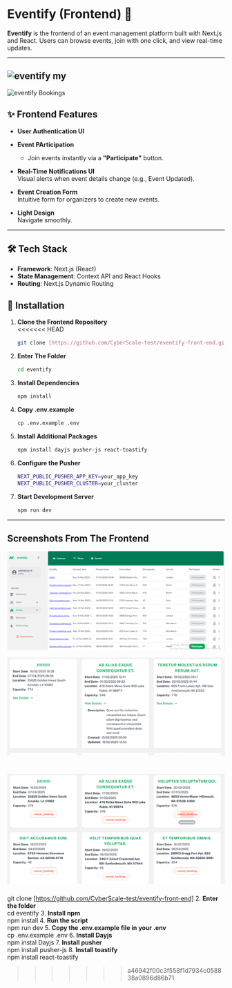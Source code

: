 # Eventify (Frontend) 🎉

**Eventify** is the frontend of an event management platform built with Next.js and React. Users can browse events, join with one click, and view real-time updates.

---
![eventify my](https://github.com/user-attachments/assets/01abcaac-75b7-4296-9634-991275f62089)
 ---

![eventify Bookings](https://github.com/user-attachments/assets/c350d113-43fe-4b35-8114-84e3c083afe6)

## ✨ Frontend Features


- **User Authentication UI**  
 


- **Event PArticipation**  
  - Join events instantly via a **"Participate"** button.  

- **Real-Time Notifications UI**  
  Visual alerts when event details change (e.g., Event Updated).  

- **Event Creation Form**  
  Intuitive form for organizers to create new events.  

- **Light Design**  
 Navigate smoothly.  

---

## 🛠 Tech Stack

- **Framework**: Next.js (React)  
- **State Management**: Context API and React Hooks  
- **Routing**: Next.js Dynamic Routing  
 



## 🚀 Installation

1. **Clone the Frontend Repository**  
<<<<<<< HEAD
   ```bash
   git clone [https://github.com/CyberScale-test/eventify-front-end.git]
   ```
2. **Enter The Folder** 
   ```bash   
   cd eventify
   ```
3. **Install Dependencies** 
   ```bash   
   npm install
   ``` 
4. **Copy .env.example** 
   ```bash   
   cp .env.example .env
   ```
5. **Install Additional Packages** 
   ```bash   
   npm install dayjs pusher-js react-toastify
   ```
6. **Configure the Pusher** 
   ```bash   
   NEXT_PUBLIC_PUSHER_APP_KEY=your_app_key
   NEXT_PUBLIC_PUSHER_CLUSTER=your_cluster
   ```
7. **Start Development Server** 
   ```bash   
   npm run dev
   ```  
  
---

  ## Screenshots From The Frontend

![Events page Preview](image.png)

![My Events Page Preview](<eventify my.PNG>)

![My Bookings page Preview](<eventify Bookings.PNG>)
=======
   git clone [https://github.com/CyberScale-test/eventify-front-end]
2. **Enter the folder**  
   cd eventify
3. **Install npm**  
   npm install
4. **Run the script**  
   npm run dev
5. **Copy the .env.example file in your .env**  
   cp .env.example .env
6. **Install Dayjs**  
   npm instal Dayjs
7. **Install pusher**  
   npm install pusher-js
8. **Install toastify**  
   npm install react-toastify
   
>>>>>>> a46942f00c3f558f1d7934c058838a0896d86b71
